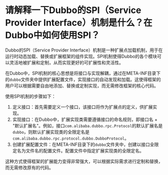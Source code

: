 # 请解释一下Dubbo的SPI（Service Provider Interface）机制是什么？在Dubbo中如何使用SPI？

Dubbo的SPI（Service Provider Interface）机制是一种扩展点加载机制，用于在运行时动态加载、替换或扩展框架的组件实现。SPI机制使得Dubbo的各个模块可以灵活地被扩展和定制，从而实现更好的可扩展性和灵活性。

在Dubbo中，SPI机制的核心思想是将接口与实现解耦，通过在META-INF目录下的`dubbo`文件夹中提供扩展配置文件，实现接口的自动发现和加载。这使得框架的用户可以根据需要自由地添加、替换或定制实现，而无需修改框架的核心代码。

使用SPI机制的步骤如下：

1. 定义接口：首先需要定义一个接口，该接口将作为扩展点的定义，供扩展实现。
2. 实现接口：在Dubbo中，扩展实现类需要遵循接口的命名规则，即接口名 + "默认扩展名"。例如，接口`com.alibaba.dubbo.rpc.Protocol`的默认扩展名是`dubbo`，则默认扩展实现类的全限定名是`com.alibaba.dubbo.rpc.protocol.dubbo.DubboProtocol`。
3. 创建扩展配置文件：在META-INF目录下的`dubbo`文件夹中，创建以接口全限定名为文件名的配置文件。配置文件中指定扩展实现类的全限定名。

这种方式使得框架的扩展能力变得非常强大，可以根据实际需求进行定制和替换，而无需修改原有的代码。

